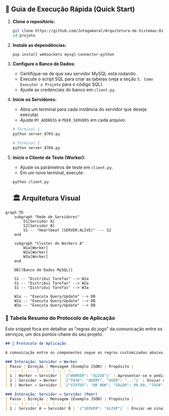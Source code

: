 ## 🚀 Guia de Execução Rápida (Quick Start)

1.  **Clone o repositório:**
    ```bash
    git clone https://github.com/Jotagamaral/Arquitetura-de-Sistemas-Distribuidos-Grupo-1.git
    cd projeto
    ```

2.  **Instale as dependências:**
    ```bash
    pip install websockets mysql-connector-python
    ```

3.  **Configure o Banco de Dados:**
    * Certifique-se de que seu servidor MySQL está rodando.
    * Execute o script SQL para criar as tabelas (veja a seção `5. Como Executar o Projeto` para o código SQL).
    * Ajuste as credenciais do banco em `client.py`.

4.  **Inicie os Servidores:**
    * Abra um terminal para cada instância do servidor que deseja executar.
    * Ajuste `MY_ADDRESS` e `PEER_SERVERS` em cada arquivo.
    ```bash
    # Terminal 1
    python server_8765.py

    # Terminal 2
    python server_8766.py
    ```

5.  **Inicie o Cliente de Teste (Worker):**
    * Ajuste os parâmetros de teste em `client.py`.
    * Em um novo terminal, execute:
    ```bash
    python client.py
    ```

    ## 🏛️ Arquitetura Visual

```mermaid
graph TD
    subgraph "Rede de Servidores"
        S1[Servidor A]
        S2[Servidor B]
        S1 -- "Heartbeat (SERVER:ALIVE)" --- S2
    end

    subgraph "Cluster de Workers A"
        W1a[Worker]
        W2a[Worker]
        W3a[Worker]
    end

    DB[(Banco de Dados MySQL)]

    S1 -- "Distribui Tarefas" --> W1a
    S1 -- "Distribui Tarefas" --> W2a
    S1 -- "Distribui Tarefas" --> W3a

    W1a -- "Executa Query/Update" --> DB
    W2a -- "Executa Query/Update" --> DB
    W3a -- "Executa Query/Update" --> DB

```

### 📡 Tabela Resumo do Protocolo de Aplicação

Este snippet foca em detalhar as "regras do jogo" da comunicação entre os serviços, um dos pontos-chave do seu projeto.

```markdown
## 📡 Protocolo de Aplicação

A comunicação entre os componentes segue as regras customizadas abaixo, utilizando JSON sobre WebSocket/TCP.

### Interação: Servidor ↔ Worker
| Passo | Direção | Mensagem (Exemplo JSON) | Propósito |
| :--- | :--- | :--- | :--- |
| 1 | Worker → Servidor | `{"WORKER": "ALIVE"}` | Apresentar-se e pedir tarefa. |
| 2 | Servidor → Worker | `{"TASK": "QUERY", "USER": "..."}` | Enviar uma tarefa de consulta. |
| 3 | Worker → Servidor | `{"STATUS": "OK NOK", "SALDO": 99.99, "TASK":"QUERY", "..."}` | Devolver o resultado bem-sucedido. |

### Interação: Servidor ↔ Servidor (Peer)
| Passo | Direção | Mensagem (Exemplo JSON) | Propósito |
| :--- | :--- | :--- | :--- |
| 1 | Servidor A → Servidor B | `{"SERVER": "ALIVE"}` | Enviar um sinal de vida (heartbeat). |
